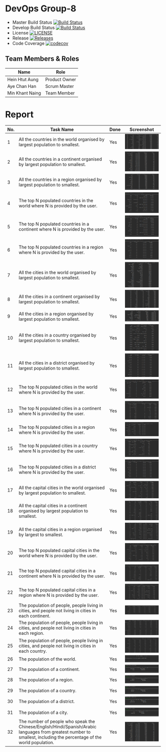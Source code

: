 # DevOps Group-8
- Master Build Status [![Build Status](https://travis-ci.org/gp-8/DevOps.svg?branch=master)](https://travis-ci.org/gp-8/DevOps)
- Develop Build Status [![Build Status](https://travis-ci.org/gp-8/DevOps.svg?branch=develop)](https://travis-ci.org/gp-8/DevOps)
- License [![LICENSE](https://img.shields.io/github/license/gp-8/DevOps.svg?style=flat-square)](https://github.com/gp-8/DevOps/blob/master/LICENSE)
- Release [![Releases](https://img.shields.io/github/release/gp-8/DevOps.svg?style=flat-square)](https://github.com/gp-8/DevOps/releases)
- Code Coverage [![codecov](https://codecov.io/gh/gp-8/DevOps/branch/master/graph/badge.svg)](https://codecov.io/gh/gp-8/DevOps)
## Team Members & Roles
| Name | Role |
| --- | --- |
| Hein Htut Aung | Product Owner |
| Aye Chan Han | Scrum Master |
| Min Khant Naing | Team Member |


# Report 
| No. | Task Name | Done | Screenshot |
| --- | --- | --- | --- |
| 1 | All the countries in the world organised by largest population to smallest. | Yes | ![](screenshot/1.png) |
| 2 | All the countries in a continent organised by largest population to smallest. | Yes | ![](screenshot/2.png) |
| 3 | All the countries in a region organised by largest population to smallest. | Yes | ![](screenshot/3.png) |
| 4 | The top N populated countries in the world where N is provided by the user. | Yes | ![](screenshot/4.png) |
| 5 | The top N populated countries in a continent where N is provided by the user. | Yes | ![](screenshot/5.png) |
| 6 | The top N populated countries in a region where N is provided by the user. | Yes | ![](screenshot/6.png) |
| 7 | All the cities in the world organised by largest population to smallest. | Yes | ![](screenshot/7.png) |
| 8 | All the cities in a continent organised by largest population to smallest. | Yes | ![](screenshot/8.png) |
| 9 | All the cities in a region organised by largest population to smallest. | Yes | ![](screenshot/9.png) |
| 10 | All the cities in a country organised by largest population to smallest. | Yes | ![](screenshot/10.png) |
| 11 | All the cities in a district organised by largest population to smallest. | Yes | ![](screenshot/11.png) |
| 12 | The top N populated cities in the world where N is provided by the user. | Yes | ![](screenshot/12.png) |
| 13 | The top N populated cities in a continent where N is provided by the user. | Yes | ![](screenshot/13.png) |
| 14 | The top N populated cities in a region where N is provided by the user. | Yes | ![](screenshot/14.png) |
| 15 | The top N populated cities in a country where N is provided by the user. | Yes | ![](screenshot/15.png) |
| 16 | The top N populated cities in a district where N is provided by the user. | Yes | ![](screenshot/16.png) |
| 17 | All the capital cities in the world organised by largest population to smallest. | Yes | ![](screenshot/17.png) |
| 18 | All the capital cities in a continent organised by largest population to smallest. | Yes | ![](screenshot/18.png) |
| 19 | All the capital cities in a region organised by largest to smallest. | Yes | ![](screenshot/19.png) |
| 20 | The top N populated capital cities in the world where N is provided by the user. | Yes | ![](screenshot/20.png) |
| 21 | The top N populated capital cities in a continent where N is provided by the user. | Yes | ![](screenshot/21.png) |
| 22 | The top N populated capital cities in a region where N is provided by the user. | Yes | ![](screenshot/22.png) |
| 23 | The population of people, people living in cities, and people not living in cities in each continent. | Yes | ![](screenshot/23.png) |
| 24 | The population of people, people living in cities, and people not living in cities in each region. | Yes | ![](screenshot/24.png) |
| 25 | The population of people, people living in cities, and people not living in cities in each country. | Yes | ![](screenshot/25.png) |
| 26 | The population of the world. | Yes | ![](screenshot/26.png) |
| 27 | The population of a continent. | Yes | ![](screenshot/27.png) |
| 28 | The population of a region. | Yes | ![](screenshot/28.png) |
| 29 | The population of a country. | Yes | ![](screenshot/29.png) |
| 30 | The population of a district. | Yes | ![](screenshot/30.png) |
| 31 | The population of a city. | Yes | ![](screenshot/31.png) |
| 32 | The number of people who speak the Chinese/English/Hindi/Spanish/Arabic languages from greatest number to smallest, including the percentage of the world population. | Yes | ![](screenshot/2.png) |